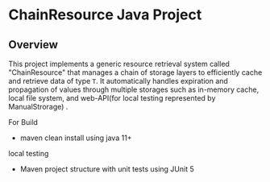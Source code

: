 # ChainResource Java Project

## Overview

This project implements a generic resource retrieval system called "ChainResource"
that manages a chain of storage layers to efficiently cache and retrieve data of type `T`.
It automatically handles expiration and propagation of values through multiple storages such as
in-memory cache, local file system, and web-API(for local testing represented by ManualStrorage) .

For Build

- maven clean install using java 11+

local testing

- Maven project structure with unit tests using JUnit 5